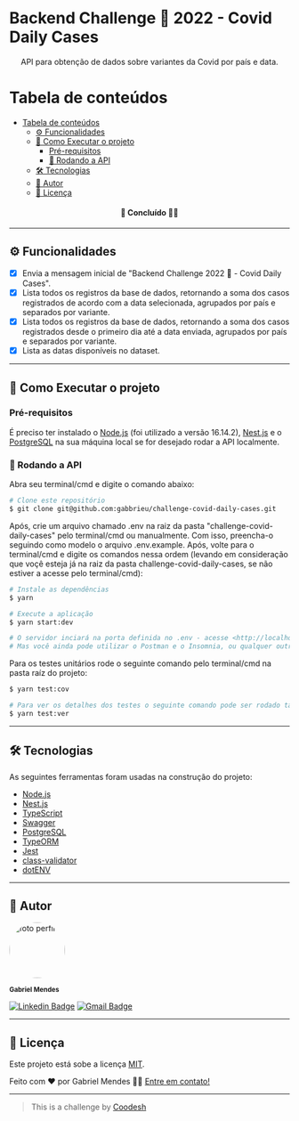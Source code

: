 # Backend Challenge 🏅 2022 - Covid Daily Cases

<p align="center">
  API para obtenção de dados sobre variantes da Covid por país e data.
</p>

# Tabela de conteúdos

- [Tabela de conteúdos](#tabela-de-conteúdos)
  - [⚙️ Funcionalidades](#️-funcionalidades)
  - [🚀 Como Executar o projeto](#-como-executar-o-projeto)
    - [Pré-requisitos](#pré-requisitos)
    - [🎲 Rodando a API](#-rodando-a-api)
  - [🛠 Tecnologias](#-tecnologias)
  - [👦 Autor](#-autor)
  - [📝 Licença](#-licença)

<h4 align="center"> 
  🚧 Concluído 🚀🚧
</h4>

---

## ⚙️ Funcionalidades

- [x] Envia a mensagem inicial de "Backend Challenge 2022 🏅 - Covid Daily Cases".
- [x] Lista todos os registros da base de dados, retornando a soma dos casos registrados de acordo com a data selecionada, agrupados por país e separados por variante.
- [x] Lista todos os registros da base de dados, retornando a soma dos casos registrados desde o primeiro dia até a data enviada, agrupados por país e separados por variante.
- [x] Lista as datas disponíveis no dataset.

---

## 🚀 Como Executar o projeto

### Pré-requisitos

É preciso ter instalado o [Node.js](https://nodejs.org/en/) (foi utilizado a versão 16.14.2), [Nest.js](https://nestjs.com/) e o [PostgreSQL](https://www.postgresql.org/) na sua máquina local se for desejado rodar a API localmente.

### 🎲 Rodando a API

Abra seu terminal/cmd e digite o comando abaixo:

```bash
# Clone este repositório
$ git clone git@github.com:gabbrieu/challenge-covid-daily-cases.git
```

Após, crie um arquivo chamado .env na raiz da pasta "challenge-covid-daily-cases" pelo terminal/cmd ou manualmente. Com isso, preencha-o seguindo como modelo o arquivo .env.example. Após, volte para o terminal/cmd e digite os comandos nessa ordem (levando em consideração que voçê esteja já na raiz da pasta challenge-covid-daily-cases, se não estiver a acesse pelo terminal/cmd):

```bash
# Instale as dependências
$ yarn

# Execute a aplicação
$ yarn start:dev

# O servidor inciará na porta definida no .env - acesse <http://localhost:PORT/api> lá terá a API toda documentada e pronta pra uso com o próprio Swagger seguindo a Open API 3.0.
# Mas você ainda pode utilizar o Postman e o Insomnia, ou qualquer outro se preferir.
```

Para os testes unitários rode o seguinte comando pelo terminal/cmd na pasta raíz do projeto:

```bash
$ yarn test:cov

# Para ver os detalhes dos testes o seguinte comando pode ser rodado também
$ yarn test:ver
```

---

## 🛠 Tecnologias

As seguintes ferramentas foram usadas na construção do projeto:

- [Node.js](https://nodejs.org/en/)
- [Nest.js](https://nestjs.com/)
- [TypeScript](https://www.typescriptlang.org/)
- [Swagger](https://swagger.io/)
- [PostgreSQL](https://www.postgresql.org/)
- [TypeORM](https://typeorm.io/)
- [Jest](https://jestjs.io/pt-BR/)
- [class-validator](https://github.com/typestack/class-validator)
- [dotENV](https://github.com/motdotla/dotenv)

---

## 👦 Autor

<img style="border-radius: 50%;" src="https://avatars3.githubusercontent.com/u/73564749?s=460&u=dca37f3c329fbfd9342f541e37629f9c2747afd6&v=4" width="100px;" alt="foto perfil"/>

<sub><b>Gabriel Mendes</b></sub>

[![Linkedin Badge](https://img.shields.io/badge/-Gabriel-blue?style=flat-square&logo=Linkedin&logoColor=white&link=https://www.linkedin.com/in/gabbrieu/)](https://www.linkedin.com/in/gabbrieu/) [![Gmail Badge](https://img.shields.io/badge/-gabrielhmendes@gmail.com-c14438?style=flat-square&logo=Gmail&logoColor=white&link=mailto:gabrielhmendes@gmail.com)](mailto:gabrielhmendes@gmail.com)

---

## 📝 Licença

Este projeto está sobe a licença [MIT](../LICENSE).

Feito com ❤️ por Gabriel Mendes 👋🏽 [Entre em contato!](https://www.linkedin.com/in/gabbrieu/)

---

> This is a challenge by [Coodesh](https://coodesh.com/)
